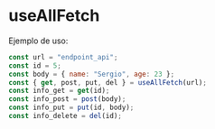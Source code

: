 # useAllFetch

Ejemplo de uso:

```javascript
const url = "endpoint_api";
const id = 5;
const body = { name: "Sergio", age: 23 };
const { get, post, put, del } = useAllFetch(url);
const info_get = get(id);
const info_post = post(body);
const info_put = put(id, body);
const info_delete = del(id);
```
